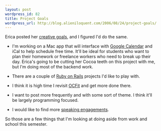 ```yaml
---
layout: post
wordpress_id: 82
title: Project Goals
wordpress_url: http://blog.alieniloquent.com/2006/08/24/project-goals/
---
```

Erica posted her [creative goals][1], and I figured I'd do the same.

* I'm working on a Mac app that will interface with [Google Calendar][2] and
iCal to help schedule free time. It'll be ideal for students who want to plan
their homework or freelance workers who need to break up their day. Erica's
going to be cutting her Cocoa teeth on this project with me, but I'm doing
most of the backend work.

* There are a couple of [Ruby on Rails][3] projects I'd like to play with.

* I think it is high time I revisit [OCFit][4] and get more done there.

* I want to post more frequently and with some sort of theme. I think it'll
be largely programming focused.

* I would like to find more [speaking engagements][5].

So those are a few things that I'm looking at doing aside from work and school
this semester.

   [1]: http://www.sperari.com/archives/2006/08/24/creative-goals/

   [2]: http://www.google.com/calendar/

   [3]: http://rubyonrails.com/

   [4]: http://ocfit.tigris.org/

   [5]: http://www.alieniloquent.com/talks/


